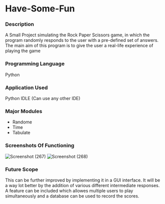 # Have-Some-Fun
### Description
A Small Project simulating the Rock Paper Scissors game, in which the program randomly responds to the user with a pre-defined set of answers. The main aim of this program is to give the user a real-life experience of playing the game
### Programming Language
Python
### Application Used
Python IDLE (Can use any other IDE)
### Major Modules
* Randome
* Time
* Tabulate
### Screenshots Of Functioning
![Screenshot (267)](https://user-images.githubusercontent.com/124439274/232098990-55e03550-7ce2-4e9f-9311-0f5f7ff36b6c.png)
![Screenshot (268)](https://user-images.githubusercontent.com/124439274/232098998-c59f260e-3a5a-4c79-8614-17cc0d8b562d.png)
### Future Scope
This can be further improved by implementing it in a GUI interface. It will be a way lot better by the addition of various different intermediate responses.
A feature can be included which allowes multiple users to play simultaneously and a database can be used to record the scores.
